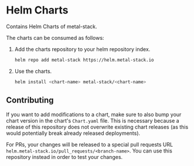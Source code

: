# Helm Charts

Contains Helm Charts of metal-stack.

The charts can be consumed as follows:

1. Add the charts repository to your helm repository index.

   ```bash
   helm repo add metal-stack https://helm.metal-stack.io
   ```

1. Use the charts.

   ```bash
   helm install <chart-name> metal-stack/<chart-name>
   ```

## Contributing

If you want to add modifications to a chart, make sure to also bump your chart version in the chart's `Chart.yaml` file. This is necessary because a release of this repository does not overwrite existing chart releases (as this would potentially break already released deployments).

For PRs, your changes will be released to a special pull requests URL `helm.metal-stack.io/pull_requests/<branch-name>`. You can use this repository instead in order to test your changes.
